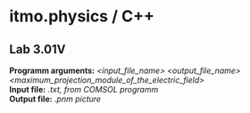 # itmo.physics / C++
## Lab 3.01V
**Programm arguments:** *<input_file_name> <output_file_name> <maximum_projection_module_of_the_electric_field>*  
**Input file:** *.txt, from COMSOL programm*  
**Output file:** *.pnm picture*
